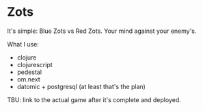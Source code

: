 # Zots

It's simple: Blue Zots vs Red Zots. Your mind against your enemy's.

What I use:
- clojure
- clojurescript
- pedestal
- om.next
- datomic + postgresql (at least that's the plan)

TBU: link to the actual game after it's complete and deployed.
